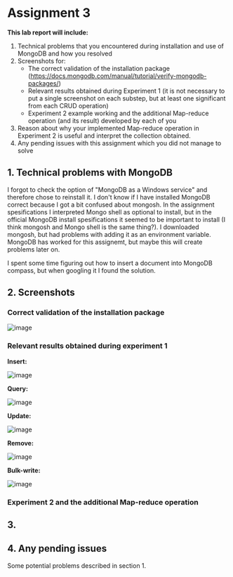 # Assignment 3 

**This lab report will include:** 
1. Technical problems that you encountered during installation and use of MongoDB and how you resolved
2. Screenshots for:
    * The correct validation of the installation package (https://docs.mongodb.com/manual/tutorial/verify-mongodb-packages/)
    * Relevant results obtained during Experiment 1 (it is not necessary to put a single screenshot on each substep, but at least one significant  from each CRUD operation)
    * Experiment 2 example working and the additional Map-reduce operation (and its result) developed by each of you
3. Reason about why your implemented Map-reduce operation in Experiment 2 is useful and interpret the collection obtained.
4. Any pending issues with this assignment which you did not manage to solve



## 1. Technical problems with MongoDB
I forgot to check the option of "MongoDB as a Windows service" and therefore chose to reinstall it. I don't know if I have installed MongoDB correct because I got a bit confused about mongosh. In the assignment spesifications I interpreted Mongo shell as optional to install, but in the official MongoDB install spesifications it seemed to be important to install (I think mongosh and Mongo shell is the same thing?). I downloaded mongosh, but had problems with adding it as an environment variable. MongoDB has worked for this assignemt, but maybe this will create problems later on. 

I spent some time figuring out how to insert a document into MongoDB compass, but when googling it I found the solution. 


## 2. Screenshots 

### Correct validation of the installation package
![image](https://user-images.githubusercontent.com/42604421/190860652-5e70edc4-75d2-49ac-83b7-767dcce57660.png)


### Relevant results obtained during experiment 1

**Insert:**

![image](https://user-images.githubusercontent.com/42604421/190863756-6615defb-3839-4240-be16-28a3bf5ce506.png)

**Query:**

![image](https://user-images.githubusercontent.com/42604421/190923008-ee656e29-9376-46ef-8c22-c46889898df5.png)

**Update:**

![image](https://user-images.githubusercontent.com/42604421/190923271-13aff2d2-40e6-4650-9b43-2783d6e462f5.png)

**Remove:**

![image](https://user-images.githubusercontent.com/42604421/190923319-7110b0c8-db5b-414b-b6d3-a0595acf90e9.png)


**Bulk-write:**

![image](https://user-images.githubusercontent.com/42604421/190923578-446d12ec-411f-4d4d-91bf-5d037f510466.png)


### Experiment 2 and the additional Map-reduce operation


## 3. 

## 4. Any pending issues 
Some potential problems described in section 1. 

